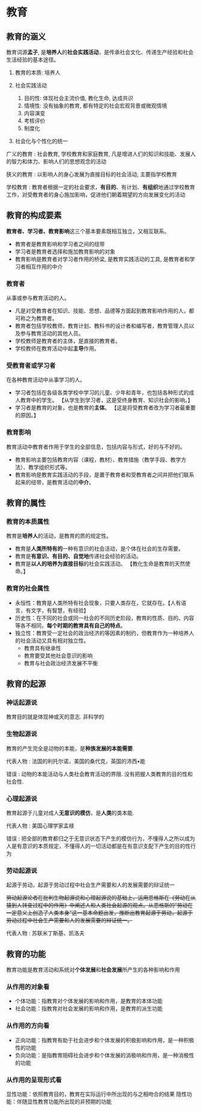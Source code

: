 <!--
    vi: ft=pandoc.markdown
-->

# 教育

## 教育的涵义

<!-- TODO: 教育的日程用法? P2 -->

教育词源**孟子**, 是**培养人**的**社会实践活动**，是传承社会文化、传递生产经验和社会生活经验的基本途径。

1. 教育的本质: 培养人
1. 社会实践活动

   1. 目的性: 体现社会主流价值, 教化生命, 达成共识
   1. 情境性: 没有抽象的教育, 都有特定的社会宏观背景或微观情境
   1. 内容演变
   1. 考核评价
   1. 制度化

1. 社会化与个性化的统一

广义的教育
: 社会教育, 学校教育和家庭教育, 凡是增进人们的知识和技能、发展人的智力和体力、影响人们的思想观念的活动

狭义的教育
: 以影响人的身心发展为直接目标的社会活动, 主要指学校教育

学校教育
: 教育者根据一定的社会要求，**有目的**、有计划、**有组织**地通过学校教育工作，对受教育者的身心施加影响，促进他们朝着期望的方向发展变化的活动

## 教育的构成要素

**教育者、学习者、教育影响**这三个基本要素既相互独立，又相互联系。

* 教育者是教育影响和学习者之间的纽带
* 学习者是教育者选择和施加教育影响的对象
* 教育影响是教育者对学习者作用的桥梁, 是教育实践活动的工具, 是教育者和学习者相互作用的中介

### 教育者

从事或参与教育活动的人。

* 凡是对受教育者在知识、技能、思想、品德等方面起到教育影响作用的人，都可称之为教育者。
* 教育者包括学校教师，教育计划、教科书的设计者和编写者，教育管理人员以及参与教育活动的其他人员。
* 学校教师是教育者的主体，是直接的教育者。
* 学校教师在教育活动中起**主导**作用。

### 受教育者或学习者

在各种教育活动中从事学习的人。

* 学习者包括在各级各类学校中学习的儿童、少年和青年，也包括各种形式的成人教育中的学生。 【从学生到学习者，这是受终身教育、知识社会的影响。】
* 学习者是教育的对象，也是教育的**主体**。 【这是将受教育者改为学习者最重要的原因。】

### 教育影响

教育活动中教育者作用于学生的全部信息，包括内容与形式，好的与不好的。

* 教育影响主要包括教育内容（课程，教材）、教育措施（教学手段、教学方法）、教学组织形式等。
* 教育影响是教育实践活动的手段，是置于教育者和受教育者之间并把他们联系起来的纽带，是教育活动的**中介**。

## 教育的属性

### 教育的本质属性

教育是**培养人**的活动，是教育的质的规定性。

* 教育是**人类所特有的**一种有意识的社会活动，是个体在社会的生存需要。
* 教育是**有意识、有目的、自觉地**传递社会经验的活动。
* 教育是**以人的培养为直接目标**的社会实践活动。 【教化生命是教育的天然使命。】

### 教育的社会属性

* 永恒性：教育是人类所特有社会现象，只要人类存在，它就存在。【人有语言，有文字，有智慧，有经验】
* 历史性：在不同的社会或同一社会的不同历史阶段，教育的性质、目的、内容等各不相同，**每个时期的教育具有自己的特点**。
* 独立性：教育受一定社会的政治经济的等因素的制约，但教育作为一种培养人的社会活动又具有相对独立性。
  * 教育具有继承性
  * 教育要受其他社会意识的影响
  * 教育与社会政治经济发展不平衡

## 教育的起源

### 神话起源说

教育目的就是体现神或天的意志. 非科学的

### 生物起源说

教育的产生完全是动物的本能，是**种族发展的本能需要**.

代表人物
: 法国的利托尔诺，美国的桑代克，英国的沛西•能

错误
: 动物的本能活动与人类社会教育活动的界限. 没有把握人类教育的目的性和社会性.

### 心理起源说

教育起源于儿童对成人**无意识的模仿**，是**人类**的类本能. 

代表人物
: 美国心理学家孟禄

错误
: 把全部的教育都归之于无意识状态下产生的模仿行为，不懂得人之所以成为人是有意识的本质规定，不懂得人的一切活动都是在有意识支配下产生的目的性行为

### 劳动起源说

起源于劳动，起源于劳动过程中社会生产需要和人的发展需要的辩证统一

~~劳动起源论者在批判生物起源说和心理起源说的基础上，运用恩格斯在《劳动在从猿到人转变过程中的作用》中阐述人和人类社会起源的观点。从恩格斯的“劳动在一定意义上创造了人类本身”这一基本命题出发，推断出教育起源于劳动，起源于劳动过程中社会生产需要和人的发展需要的辩证统一。~~

代表人物
: 苏联米丁斯基、凯洛夫

## 教育的功能

教育功能是教育活动和系统对**个体发展**和**社会发展**所产生的各种影响和作用

### 从作用的对象看

* 个体功能：指教育对个体发展的影响和作用，是教育的本体功能
* 社会功能：指教育对社会发展的影响和作用，是教育的派生功能

### 从作用的方向看

* 正向功能：指教育有助于社会进步和个体发展的积极影响和作用，是一种积极性的功能
* 负向功能：是指教育阻碍社会进步和个体发展的消极响和作用，是一种消极性的功能

### 从作用的呈现形式看

显性功能：依照教育目的，教育在实际运行中所出现的与之相吻合的结果
隐性功能：伴随显性教育功能所出现的非预期的功能